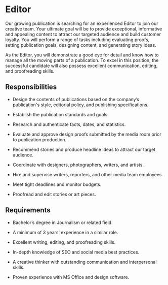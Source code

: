 # Editor

Our growing publication is searching for an experienced Editor to join our creative team. Your ultimate goal will be to provide exceptional, informative and appealing content to attract our targeted audience and build customer loyalty. You will perform a range of tasks including evaluating proofs, setting publication goals, designing content, and generating story ideas.

As the Editor, you will demonstrate a good eye for detail and know how to manage all the moving parts of a publication. To excel in this position, the successful candidate will also possess excellent communication, editing, and proofreading skills.

## Responsibilities

* Design the contents of publications based on the company’s publication's style, editorial policy, and publishing specifications.

* Establish the publication standards and goals.

* Research and authenticate facts, dates, and statistics.

* Evaluate and approve design proofs submitted by the media room prior to publication production.

* Recommend stories and produce headline ideas to attract our target audience.

* Coordinate with designers, photographers, writers, and artists.

* Hire and supervise writers, reporters, and other media team employees.

* Meet tight deadlines and monitor budgets.

* Proofread and edit stories or art pieces.

## Requirements

* Bachelor’s degree in Journalism or related field.

* A minimum of 3 years’ experience in a similar role.

* Excellent writing, editing, and proofreading skills.

* In-depth knowledge of SEO and social media best practices.

* A creative thinker with outstanding communication and interpersonal skills.

* Proven experience with MS Office and design software.

